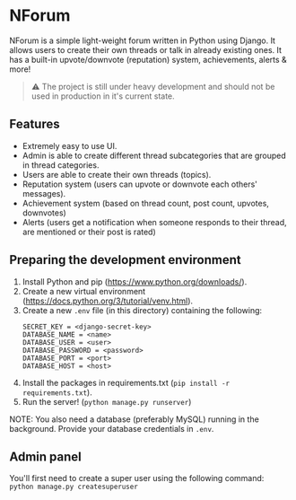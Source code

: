 # NForum
NForum is a simple light-weight forum written in Python using Django. It allows users to create their own threads
or talk in already existing ones. It has a built-in upvote/downvote (reputation) system, achievements, alerts & more!

> :warning: The project is still under heavy development and should not be used in production in it's current state.

## Features
- Extremely easy to use UI.
- Admin is able to create different thread subcategories that are grouped in thread categories.
- Users are able to create their own threads (topics).
- Reputation system (users can upvote or downvote each others' messages).
- Achievement system (based on thread count, post count, upvotes, downvotes)
- Alerts (users get a notification when someone responds to their thread, are mentioned or their post is rated)

## Preparing the development environment
1. Install Python and pip (https://www.python.org/downloads/).
1. Create a new virtual environment (https://docs.python.org/3/tutorial/venv.html).
1. Create a new `.env` file (in this directory) containing the following:
    ```
    SECRET_KEY = <django-secret-key>
    DATABASE_NAME = <name>
    DATABASE_USER = <user>
    DATABASE_PASSWORD = <password>
    DATABASE_PORT = <port>
    DATABASE_HOST = <host>
    ```
1. Install the packages in requirements.txt (`pip install -r requirements.txt`).
1. Run the server! (`python manage.py runserver`)

NOTE: You also need a database (preferably MySQL) running in the background. Provide your database credentials in `.env`.

## Admin panel
You'll first need to create a super user using the following command:  
`python manage.py createsuperuser`